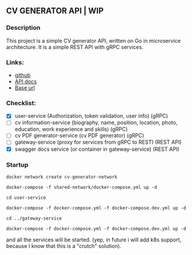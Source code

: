 ## CV GENERATOR API | WIP

### Description
This project is a simple CV generator API, written on Go in microservice architecture. It is a simple REST API with gRPC services.

### Links:
- [github](https://github.com/m1n64/cv-generator-api)
- [API docs](https://api.resumego.online/docs/)
- [Base url](https://api.resumego.online)

### Checklist:
- [x] user-service (Authorization, token validation, user info) (gRPC)
- [ ] cv information-service (biography, name, position, location, photo, education, work experience and skills) (gRPC) 
- [ ] cv PDF generator-service (cv PDF generator) (gRPC)
- [ ] gateway-service (proxy for services from gRPC to REST) (REST API)
- [x] swagger docs service (or container in gateway-service) (REST API)

### Startup
```
docker network create cv-generator-network
```
```
docker-compose -f shared-network/docker-compose.yml up -d
```
```
cd user-service
```
```
docker-compose -f docker-compose.yml -f docker-compose.dev.yml up -d
```
```
cd ../gateway-service
```
```
docker-compose -f docker-compose.yml -f docker-compose.dev.yml up -d
```
and all the services will be started. (yep, in future i will add k8s support, because I know that this is a "crutch" solution).
